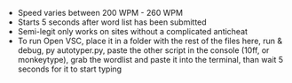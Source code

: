 - Speed varies between 200 WPM - 260 WPM
- Starts 5 seconds after word list has been submitted
- Semi-legit only works on sites without a complicated anticheat
- To run Open VSC, place it in a folder with the rest of the files here, run & debug, py autotyper.py, paste the other script in the console (10ff, or monkeytype), grab the wordlist and paste it into the terminal, than wait 5 seconds for it to start typing
